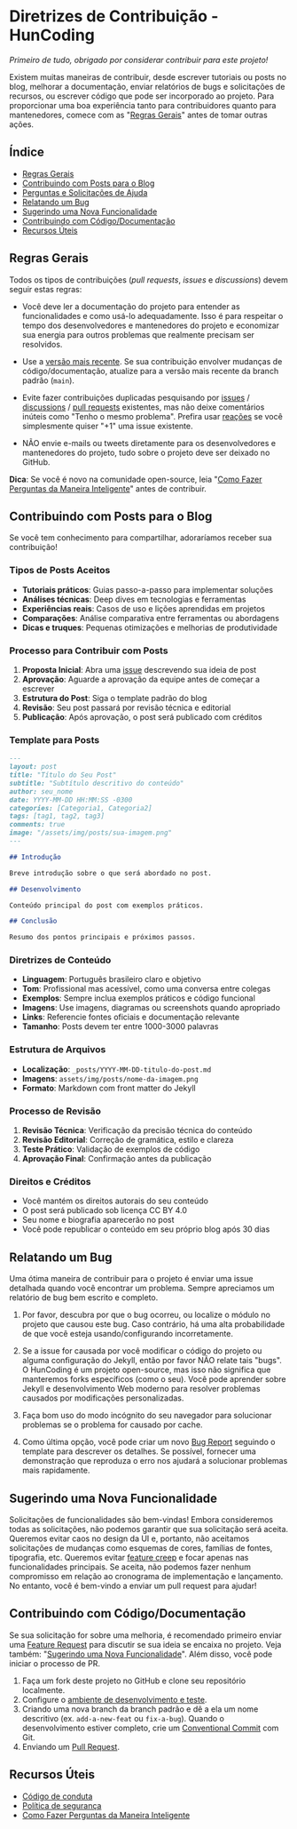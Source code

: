 # Diretrizes de Contribuição - HunCoding

_Primeiro de tudo, obrigado por considerar contribuir para este projeto!_

Existem muitas maneiras de contribuir, desde escrever tutoriais ou posts no blog, melhorar a documentação, enviar relatórios de bugs e solicitações de recursos, ou escrever código que pode ser incorporado ao projeto. Para proporcionar uma boa experiência tanto para contribuidores quanto para mantenedores, comece com as "[Regras Gerais](#regras-gerais)" antes de tomar outras ações.

## Índice

- [Regras Gerais](#regras-gerais)
- [Contribuindo com Posts para o Blog](#contribuindo-com-posts-para-o-blog)
- [Perguntas e Solicitações de Ajuda](#perguntas-e-solicitações-de-ajuda)
- [Relatando um Bug](#relatando-um-bug)
- [Sugerindo uma Nova Funcionalidade](#sugerindo-uma-nova-funcionalidade)
- [Contribuindo com Código/Documentação](#contribuindo-com-códigodocumentação)
- [Recursos Úteis](#recursos-úteis)

## Regras Gerais

Todos os tipos de contribuições (_pull requests_, _issues_ e _discussions_) devem seguir estas regras:

- Você deve ler a documentação do projeto para entender as funcionalidades e como usá-lo adequadamente. Isso é para respeitar o tempo dos desenvolvedores e mantenedores do projeto e economizar sua energia para outros problemas que realmente precisam ser resolvidos.

- Use a [versão mais recente][latest-ver]. Se sua contribuição envolver mudanças de código/documentação, atualize para a versão mais recente da branch padrão (`main`).

- Evite fazer contribuições duplicadas pesquisando por [issues][issues] / [discussions][discus] / [pull requests][pr] existentes, mas não deixe comentários inúteis como "Tenho o mesmo problema". Prefira usar [reações][gh-reactions] se você simplesmente quiser "+1" uma issue existente.

- NÃO envie e-mails ou tweets diretamente para os desenvolvedores e mantenedores do projeto, tudo sobre o projeto deve ser deixado no GitHub.

**Dica**: Se você é novo na comunidade open-source, leia "[Como Fazer Perguntas da Maneira Inteligente][ext-reading]" antes de contribuir.

## Contribuindo com Posts para o Blog

Se você tem conhecimento para compartilhar, adoraríamos receber sua contribuição!

### Tipos de Posts Aceitos

- **Tutoriais práticos**: Guias passo-a-passo para implementar soluções
- **Análises técnicas**: Deep dives em tecnologias e ferramentas
- **Experiências reais**: Casos de uso e lições aprendidas em projetos
- **Comparações**: Análise comparativa entre ferramentas ou abordagens
- **Dicas e truques**: Pequenas otimizações e melhorias de produtividade

### Processo para Contribuir com Posts

1. **Proposta Inicial**: Abra uma [issue][feat-request] descrevendo sua ideia de post
2. **Aprovação**: Aguarde a aprovação da equipe antes de começar a escrever
3. **Estrutura do Post**: Siga o template padrão do blog
4. **Revisão**: Seu post passará por revisão técnica e editorial
5. **Publicação**: Após aprovação, o post será publicado com créditos

### Template para Posts

```markdown
---
layout: post
title: "Título do Seu Post"
subtitle: "Subtítulo descritivo do conteúdo"
author: seu_nome
date: YYYY-MM-DD HH:MM:SS -0300
categories: [Categoria1, Categoria2]
tags: [tag1, tag2, tag3]
comments: true
image: "/assets/img/posts/sua-imagem.png"
---

## Introdução

Breve introdução sobre o que será abordado no post.

## Desenvolvimento

Conteúdo principal do post com exemplos práticos.

## Conclusão

Resumo dos pontos principais e próximos passos.
```

### Diretrizes de Conteúdo

- **Linguagem**: Português brasileiro claro e objetivo
- **Tom**: Profissional mas acessível, como uma conversa entre colegas
- **Exemplos**: Sempre inclua exemplos práticos e código funcional
- **Imagens**: Use imagens, diagramas ou screenshots quando apropriado
- **Links**: Referencie fontes oficiais e documentação relevante
- **Tamanho**: Posts devem ter entre 1000-3000 palavras

### Estrutura de Arquivos

- **Localização**: `_posts/YYYY-MM-DD-titulo-do-post.md`
- **Imagens**: `assets/img/posts/nome-da-imagem.png`
- **Formato**: Markdown com front matter do Jekyll

### Processo de Revisão

1. **Revisão Técnica**: Verificação da precisão técnica do conteúdo
2. **Revisão Editorial**: Correção de gramática, estilo e clareza
3. **Teste Prático**: Validação de exemplos de código
4. **Aprovação Final**: Confirmação antes da publicação

### Direitos e Créditos

- Você mantém os direitos autorais do seu conteúdo
- O post será publicado sob licença CC BY 4.0
- Seu nome e biografia aparecerão no post
- Você pode republicar o conteúdo em seu próprio blog após 30 dias

## Relatando um Bug

Uma ótima maneira de contribuir para o projeto é enviar uma issue detalhada quando você encontrar um problema. Sempre apreciamos um relatório de bug bem escrito e completo.

1. Por favor, descubra por que o bug ocorreu, ou localize o módulo no projeto que causou este bug. Caso contrário, há uma alta probabilidade de que você esteja usando/configurando incorretamente.

2. Se a issue for causada por você modificar o código do projeto ou alguma configuração do Jekyll, então por favor NÃO relate tais "bugs". O HunCoding é um projeto open-source, mas isso não significa que manteremos forks específicos (como o seu). Você pode aprender sobre Jekyll e desenvolvimento Web moderno para resolver problemas causados por modificações personalizadas.

3. Faça bom uso do modo incógnito do seu navegador para solucionar problemas se o problema for causado por cache.

4. Como última opção, você pode criar um novo [Bug Report][bug-report] seguindo o template para descrever os detalhes. Se possível, fornecer uma demonstração que reproduza o erro nos ajudará a solucionar problemas mais rapidamente.

## Sugerindo uma Nova Funcionalidade

Solicitações de funcionalidades são bem-vindas! Embora consideremos todas as solicitações, não podemos garantir que sua solicitação será aceita. Queremos evitar caos no design da UI e, portanto, não aceitamos solicitações de mudanças como esquemas de cores, famílias de fontes, tipografia, etc. Queremos evitar [feature creep][feat-creep] e focar apenas nas funcionalidades principais. Se aceita, não podemos fazer nenhum compromisso em relação ao cronograma de implementação e lançamento. No entanto, você é bem-vindo a enviar um pull request para ajudar!

## Contribuindo com Código/Documentação

Se sua solicitação for sobre uma melhoria, é recomendado primeiro enviar uma [Feature Request][feat-request] para discutir se sua ideia se encaixa no projeto. Veja também: "[Sugerindo uma Nova Funcionalidade](#sugerindo-uma-nova-funcionalidade)". Além disso, você pode iniciar o processo de PR.

1. Faça um fork deste projeto no GitHub e clone seu repositório localmente.
2. Configure o [ambiente de desenvolvimento e teste][dev-env].
3. Criando uma nova branch da branch padrão e dê a ela um nome descritivo (ex. `add-a-new-feat` ou `fix-a-bug`). Quando o desenvolvimento estiver completo, crie um [Conventional Commit][cc] com Git.
4. Enviando um [Pull Request][gh-pr].

## Recursos Úteis

- [Código de conduta](CODE_OF_CONDUCT.md)
- [Política de segurança](SECURITY.md)
- [Como Fazer Perguntas da Maneira Inteligente][ext-reading]

[latest-ver]: https://github.com/HunCoding/huncoding.github.io/releases/latest
[issues]: https://github.com/HunCoding/huncoding.github.io/issues?q=is%3Aissue
[pr]: https://github.com/HunCoding/huncoding.github.io/pulls
[discus]: https://github.com/HunCoding/huncoding.github.io/discussions
[ext-reading]: http://www.catb.org/~esr/faqs/smart-questions.html
[jekyll-talk]: https://talk.jekyllrb.com/
[stack-overflow]: https://stackoverflow.com/questions/tagged/jekyll
[rtfm]: https://en.wikipedia.org/wiki/RTFM
[stfw]: https://www.webster-dictionary.org/definition/STFW
[gh-reactions]: https://github.blog/2016-03-10-add-reactions-to-pull-requests-issues-and-comments/
[bug-report]: https://github.com/HunCoding/huncoding.github.io/issues/new?assignees=&labels=&projects=&template=bug_report.yml
[feat-request]: https://github.com/HunCoding/huncoding.github.io/issues/new?assignees=&labels=enhancement&projects=&template=feature_request.yml
[feat-creep]: https://en.wikipedia.org/wiki/Feature_creep
[dev-env]: https://jekyllrb.com/docs/
[cc]: https://www.conventionalcommits.org/
[gh-pr]: https://docs.github.com/en/pull-requests/collaborating-with-pull-requests/proposing-changes-to-your-work-with-pull-requests/about-pull-requests
